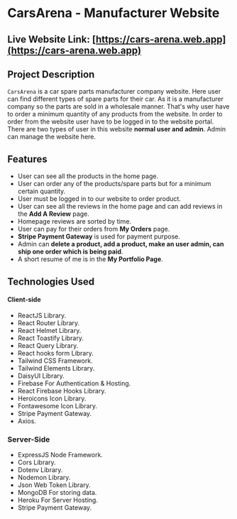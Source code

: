 # CarsArena - Manufacturer Website

## Live Website Link: [https://cars-arena.web.app](https://cars-arena.web.app)

## Project Description

`CarsArena` is a car spare parts manufacturer company website. Here user can find different types of spare parts for their car. As it is a manufacturer company so the parts are sold in a wholesale manner. That's why user have to order a minimum quantity of any products from the website. In order to order from the website user have to be logged in to the website portal. There are two types of user in this website **normal user and admin**. Admin can manage the website here.

## Features

- User can see all the products in the home page.
- User can order any of the products/spare parts but for a minimum certain quantity.
- User must be logged in to our website to order product.
- User can see all the reviews in the home page and can add reviews in the **Add A Review** page.
- Homepage reviews are sorted by time.
- User can pay for their orders from **My Orders** page.
- **Stripe Payment Gateway** is used for payment purpose.
- Admin can **delete a product, add a product, make an user admin, can ship one order which is being paid**.
- A short resume of me is in the **My Portfolio Page**.

## Technologies Used

#### Client-side

- ReactJS Library.
- React Router Library.
- React Helmet Library.
- React Toastify Library.
- React Query Library.
- React hooks form Library.
- Tailwind CSS Framework.
- Tailwind Elements Library.
- DaisyUI Library.
- Firebase For Authentication & Hosting.
- React Firebase Hooks Library.
- Heroicons Icon Library.
- Fontawesome Icon Library.
- Stripe Payment Gateway.
- Axios.

### Server-Side

- ExpressJS Node Framework.
- Cors Library.
- Dotenv Library.
- Nodemon Library.
- Json Web Token Library.
- MongoDB For storing data.
- Heroku For Server Hosting.
- Stripe Payment Gateway.
